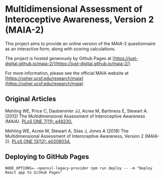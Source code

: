 # Multidimensional Assessment of Interoceptive Awareness, Version 2  (MAIA-2)

This project aims to provide an online version of the MAIA-2 questionnaire as an interactive form, along with scoring calculations.

The project is hosted generously by Github Pages at [https://just-digital.github.io/maia-2/](https://just-digital.github.io/maia-2/)

For more information, please see the official MAIA website at [https://osher.ucsf.edu/research/maia](https://osher.ucsf.edu/research/maia)

## Original Articles

Mehling WE, Price C, Daubenmier JJ, Acree M, Bartmess E, Stewart A. (2012) The Multidimensional Assessment of Interoceptive Awareness (MAIA). [PLoS ONE 7(11): e48230.](https://journals.plos.org/plosone/article?id=10.1371/journal.pone.0048230)

Mehling WE, Acree M, Stewart A, Silas J, Jones A (2018) The Multidimensional Assessment of Interoceptive Awareness, Version 2 (MAIA-2). [PLoS ONE 13(12): e0208034.](https://journals.plos.org/plosone/article?id=10.1371/journal.pone.0208034)

## Deploying to GitHub Pages

```NODE_OPTIONS=--openssl-legacy-provider npm run deploy -- -m "Deploy React app to GitHub Pages"```
